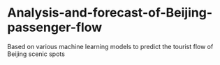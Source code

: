 # Analysis-and-forecast-of-Beijing-passenger-flow
Based on various machine learning models to predict the tourist flow of Beijing scenic spots
